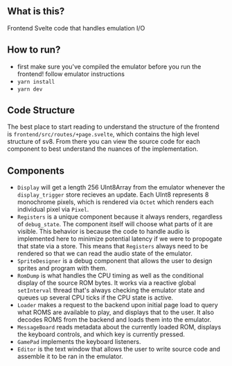 


## What is this? 

Frontend Svelte code that handles emulation I/O 


## How to run?
- first make sure you've compiled the emulator before you run the frontend! follow emulator instructions
- `yarn install`
- `yarn dev`


## Code Structure
The best place to start reading to understand the structure of the frontend is 
`frontend/src/routes/+page.svelte`, which contains the high level structure of 
sv8. From there you can view the source code for each component to best understand 
the nuances of the implementation. 

## Components
- `Display` will get a length 256 UInt8Array from the emulator whenever the 
`display_trigger` store recieves an update. Each UInt8 represents 8 monochrome pixels, 
which is rendered via `Octet` which renders each individual pixel via `Pixel`. 
- `Registers` is a unique component because it always renders, regardless of `debug_state`. 
The component itself will choose what parts of it are visible. This behavior is because 
the code to handle audio is implemented here to minimize potential latency if we were to 
propogate that state via a store. This means that `Registers` always need to be rendered 
so that we can read the audio state of the emulator. 
- `SpriteDesigner` is a debug component that allows the user to design sprites and 
program with them. 
- `RomDump` is what handles the CPU timing as well as the conditional display of the 
source ROM bytes. It works via a reactive global `setInterval` thread that's always checking 
the emulator state and queues up several CPU ticks if the CPU state is active. 
- `Loader` makes a request to the backend upon initial page load to query what ROMS 
are available to play, and displays that to the user. It also decodes ROMS from the backend 
and loads them into the emulator. 
- `MessageBoard` reads metadata about the currently loaded ROM, displays the keyboard 
controls, and which key is currently pressed. 
- `GamePad` implements the keyboard listeners. 
- `Editor` is the text window that allows the user to write source code and assemble it 
to be ran in the emulator. 